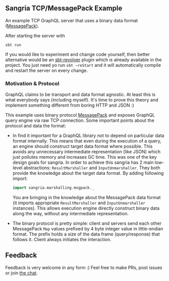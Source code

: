 ## Sangria TCP/MessagePack Example

An example TCP GraphQL server that uses a binary data format ([MessagePack](http://msgpack.org/)).

After starting the server with

    sbt run
    
If you would like to experiment and change code yourself, then better alternative would be an [sbt-revolver](https://github.com/spray/sbt-revolver) plugin which is already available in the project. You just need yo run `sbt ~reStart` and it will automatically compile and restart the server on every change.

### Motivation & Protocol

GraphQL claims to be transport and data format agnostic. At least this is what everybody says (including myself). It's time to prove this theory and implement something different from boring HTTP and JSON :)

This example uses binary protocol [MessagePack](http://msgpack.org/) and exposes GraphQL query engine via raw TCP connection. Some important points about the protocol and data the format:

* In find it important for a GraphQL library not to depend on particular data format internally. This means that even during the execution of a query, an engine should construct target data format where possible. This avoids any unnecessary intermediate representation (like JSON) which just pollutes memory and increases GC time. This was one of the key design goals for sangria. In order to achieve this sangria has 2 main low-level abstractions: `ResultMarshaller` and `InputUnmarshaller`. They both provide the knowledge about the target data format. By adding following import: 
 
  ```scala
  import sangria.marshalling.msgpack._
  ```
  
  You are bringing in the knowledge about the MessagePack data format (it imports appropriate `ResultMarshaller` and `InputUnmarshaller` instances). This allows execution engine directly construct binary data along the way, without any intermediate representation.
* The binary protocol is pretty simple: client and servers send each other MessagePack `Map` values prefixed by 4 byte integer value in little-endian format. The prefix holds a size of the data frame (query/response) that follows it. Client always initiates the interaction.
    
## Feedback

Feedback is very welcome in any form :) Feel free to make PRs, post issues or join [the chat](https://gitter.im/sangria-graphql/sangria).  